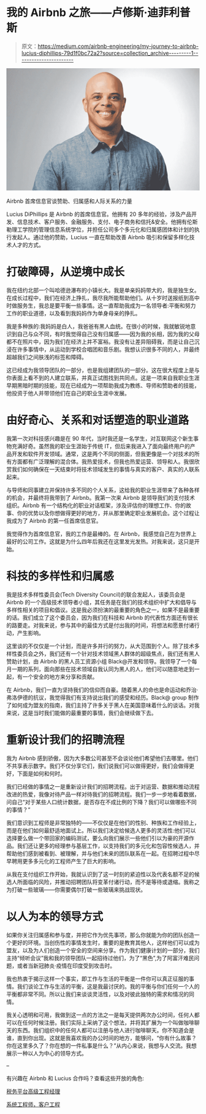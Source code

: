# 我的 Airbnb 之旅——卢修斯·迪菲利普斯

> 原文：<https://medium.com/airbnb-engineering/my-journey-to-airbnb-lucius-diphillips-79d1f0bc72a2?source=collection_archive---------1----------------------->

![](img/82a5ae388593df8b9680fac98de5fb36.png)

Airbnb 首席信息官谈赞助、归属感和人际关系的力量

Lucius DiPhillips 是 Airbnb 的首席信息官。他拥有 20 多年的经验，涉及产品开发、信息技术、客户服务、金融服务、支付、电子商务和信托&安全。他拥有伦斯勒理工学院的管理信息系统学位，并担任公司多个多元化和归属感团体和计划的执行发起人。通过他的赞助，Lucius 一直在帮助改善 Airbnb 吸引和保留多样化技术人才的方式。

# 打破障碍，从逆境中成长

我在纽约北部一个叫哈德逊瀑布的小镇长大。我是单亲妈妈带大的，我是独生女。在成长过程中，我们在经济上挣扎，我尽我所能帮助他们。从十岁时送报纸到高中时做服务生，我总是要平衡一些事情。这一直帮助我成为一名领导者:平衡和努力工作的职业道德，以及看到我妈妈作为单身母亲的挣扎。

我是多种族的:我妈妈是白人，我爸爸有黑人血统。在很小的时候，我就敏锐地意识到自己与众不同，有时我觉得自己没有归属感——因为我的长相，因为我的父母都不在照片中，因为我们在经济上并不富裕。我没有让差异阻碍我，而是让自己沉浸在许多事情中，从运动到学校合唱团和音乐剧。我想认识很多不同的人，并最终超越我们之间肤浅的标签和障碍。

这已经成为我领导团队的一部分，也是我组建团队的一部分。这在很大程度上是与你表面上看不到的人建立联系，并真正试图找到共同点。这是一项来自我职业生涯早期黑暗时期的技能，现在已经成为一项帮助我成为教练、导师和赞助者的技能，他投资于他人并带领他们在自己的职业生涯中发展。

# 由好奇心、关系和对话塑造的职业道路

我第一次对科技感兴趣是在 90 年代，当时我还是一名学生，对互联网这个新生事物充满好奇。虽然我的职业生涯始于传统 IT，但后来我进入了面向最终用户的产品开发和软件开发领域。通常，这是两个不同的侧面，但我更像是一个对技术的所有方面都有广泛理解的混合体。我热爱技术，但我也热爱运营、领导和人。我很欣赏我们如何确保在一天结束时将技术领域发生的事情与真实的客户、真实的人联系起来。

与导师和同事建立并保持许多不同的个人关系，这给我的职业生涯带来了各种各样的机会，并最终将我带到了 Airbnb。我第一次来 Airbnb 是领导我们的支付技术组织。Airbnb 有一个结构化的职业对话框架，涉及评估你的理想工作、你的故事、你的优势以及你想做得更好的地方，并从那里确定职业发展机会。这个过程让我成为了 Airbnb 的第一任首席信息官。

我觉得作为首席信息官，我的工作是最棒的。在 Airbnb，我感觉自己在为世界上最好的公司工作。这就是为什么四年后我还在这里发光发热。对我来说，这只是开始。

# 科技的多样性和归属感

我是技术多样性委员会(Tech Diversity Council)的联合发起人，该委员会是 Airbnb 的一个高级技术领导者小组，其任务是在我们的技术组织中扩大和倡导与多样性相关的项目和倡议。这是我必须扮演的最重要的角色之一，如果不是最重要的话。我们成立了这个委员会，因为我们在科技和 Airbnb 的代表性方面还有很长的路要走。对我来说，参与其中的最佳方式是付出我的时间，将想法和愿景付诸行动，产生影响。

这里谈的不仅仅是一个计划，而是许多并行的努力，从大范围到个人。除了技术多样性委员会之外，我们还有一个针对技术领域黑人群体的超级焦点，我们还有黑人赞助计划，由 Airbnb 的黑人员工资源小组 Black@开发和领导。我领导了一个每月一期的系列，面向那些在技术领域自我认同为黑人的人，他们可以随意地走到一起，有一个安全的地方来分享和贡献。

在 Airbnb，我们一直为坚持我们的信仰而自豪。随着黑人的命也是命运动和乔治·弗洛伊德的抗议，我觉得我们有支持说出我们的感受和经历。Black@ group 制作了如何成为盟友的指南，我们主持了许多关于黑人在美国意味着什么的谈话。对我来说，这是当时我们能做的最重要的事情，我们会继续做下去。

# 重新设计我们的招聘流程

我为 Airbnb 感到骄傲，因为大多数公司甚至不会谈论他们希望他们去哪里。他们不共享表示数字。我们不仅分享它们，我们说我们可以做得更好，我们会做得更好，下面是如何和何时。

我们已经做的事情之一是重新设计我们的招聘流程。出于对运营、数据和推动流程改进的热爱，我像对待产品一样对待我们的招聘流程。我们一步一步地看着数据，问自己“对于某些人口统计数据，是否存在不成比例的下降？我们可以做哪些不同的事情？”

我们意识到工程师是非常独特的——不仅仅是在他们的性别、种族和工作经验上，而是在他们如何最舒适地面试上。所以我们决定给候选人更多的灵活性:他们可以选择要么做一个带回家的编码测试，要么向我们展示一些他们引以为豪的开源作品。我们还让更多的经理参与基层工作，以支持我们的多元化和包容性候选人，并帮助他们感到被看到、被理解，并与他们未来的团队联系在一起。在招聘过程中尽早聘用更多多元化的工程师产生了巨大的影响。

从我在支付组织工作开始，我就认识到了这一时刻的紧迫性以及代表名额不足的候选人所面临的风险，并推动招聘团队将变革付诸行动，而不是等待或退缩。我称之为打破一些玻璃——你需要偶尔打破一些玻璃来挑战现状。

# 以人为本的领导方式

如果你关注归属感和参与度，并把它作为优先事项，那么你就能为你的团队创造一个更好的环境。当创伤性的事情发生时，重要的是教育其他人，这样他们可以成为盟友，以及为人们创造一个安全的空间来分享。作为我们健康计划的一部分，我们主持“倾听会议”我和我的领导团队一起招待过他们，为了“黑色”,为了阿富汗难民问题，或者当新冠肺炎·疫情在印度受到攻击时。

我也热衷于揭示这样一个事实，即工作与生活的平衡是一件你可以真正征服的事情。我们谈论工作与生活的平衡，这是我最讨厌的。我的平衡与你们任何一个人的平衡都非常不同。所以让我们来谈谈灵活性，以及对彼此独特的需求和情况的同情。

我关心透明和可用，我做到这一点的方法之一是每天提供两次办公时间，任何人都可以在任何时候注册。我们实际上采纳了这个想法，并将其扩展为一个叫做咖啡聊天的东西。我们组织中的任何人都可以注册与他人进行咖啡聊天。你不知道会是谁，直到你出现。这就是我喜欢我的办公时间的地方，能够问，“你有什么故事？你在这里多久了？你在想的一件私事是什么？”从内心来说，我想与人交流。我想展示一种以人为中心的领导方式。

–

有兴趣在 Airbnb 和 Lucius 合作吗？查看这些开放的角色:

[税务平台高级工程经理](https://careers.airbnb.com/positions/3897689/)

[系统工程师，客户工程](https://careers.airbnb.com/positions/3873636/)